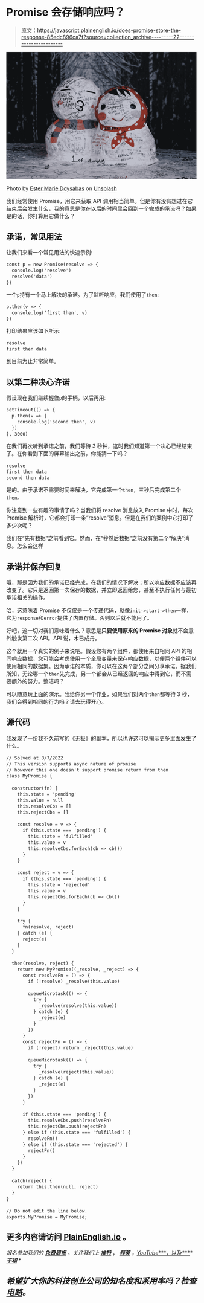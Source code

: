 # Promise 会存储响应吗？

> 原文：<https://javascript.plainenglish.io/does-promise-store-the-response-85edc896ca7f?source=collection_archive---------22----------------------->

![](img/692a14b175f2e8b1545a71c9b945a69d.png)

Photo by [Ester Marie Doysabas](https://unsplash.com/@estersthetic?utm_source=medium&utm_medium=referral) on [Unsplash](https://unsplash.com?utm_source=medium&utm_medium=referral)

我们经常使用 Promise，用它来获取 API 调用相当简单。但是你有没有想过在它结束后会发生什么，我的意思是你在以后的时间里会回到一个完成的承诺吗？如果是的话，你打算用它做什么？

## 承诺，常见用法

让我们来看一个常见用法的快速示例:

```
const p = new Promise(resolve => { 
  console.log('resolve')
  resolve('data') 
}) 
```

一个`p`持有一个马上解决的承诺。为了监听响应，我们使用了`then`:

```
p.then(v => { 
  console.log('first then', v) 
})
```

打印结果应该如下所示:

```
resolve
first then data
```

到目前为止非常简单。

## 以第二种决心许诺

假设现在我们继续握住`p`的手柄，以后再用:

```
setTimeout(() => {
  p.then(v => {
    console.log('second then', v)
  })
}, 3000)
```

在我们再次听到承诺之前，我们等待 3 秒钟，这时我们知道第一个决心已经结束了。在你看到下面的屏幕输出之前，你能猜一下吗？

```
resolve
first then data
second then data 
```

是的。由于承诺不需要时间来解决，它完成第一个`then`，三秒后完成第二个`then`。

你注意到一些有趣的事情了吗？当我们将 resolve 消息放入 Promise 中时，每次 Promise 解析时，它都会打印一条“resolve”消息。但是在我们的案例中它打印了多少次呢？

我们在“先有数据”之前看到它。然而，在“秒然后数据”之前没有第二个“解决”消息。怎么会这样

## 承诺并保存回复

哦，那是因为我们的承诺已经完成，在我们的情况下解决；所以响应数据不应该再改变了。它只是返回第一次保存的数据，并立即返回给您，甚至不执行任何与最初承诺相关的操作。

哈，这意味着 Promise 不仅仅是一个传递代码，就像`init->start->then`一样，它为`response`和`error`提供了内置存储。否则以后就不能用了。

好吧，这一切对我们意味着什么？意思是**只要使用原来的 Promise 对象**就不会意外触发第二次 API。API 说，木已成舟。

这个就用一个真实的例子来说吧。假设您有两个组件，都使用来自相同 API 的相同响应数据，您可能会考虑使用一个全局变量来保存响应数据，以便两个组件可以使用相同的数据集。因为承诺的本质，你可以在这两个部分之间分享承诺。据我们所知，无论哪一个`then`先完成，另一个都会从已经返回的响应中得到它，而不需要额外的努力。整洁吗？

可以随意玩上面的演示。我给你另一个作业，如果我们对两个`then`都等待 3 秒，我们会得到相同的行为吗？请去玩得开心。

## 源代码

我发现了一份我不久前写的《无极》的副本，所以也许这可以揭示更多里面发生了什么。

```
// Solved at 8/7/2022
// This version supports async nature of promise
// however this one doesn't support promise return from then
class MyPromise {

  constructor(fn) {
    this.state = 'pending'
    this.value = null
    this.resolveCbs = []
    this.rejectCbs = []

    const resolve = v => {
      if (this.state === 'pending') {
        this.state = 'fulfilled'
        this.value = v
        this.resolveCbs.forEach(cb => cb())
      } 
    }

    const reject = v => {
      if (this.state === 'pending') {
        this.state = 'rejected'
        this.value = v
        this.rejectCbs.forEach(cb => cb())
      }
    }

    try {
      fn(resolve, reject)
    } catch (e) {
      reject(e)
    }
  }

  then(resolve, reject) {
    return new MyPromise((_resolve, _reject) => {
      const resolveFn = () => {
        if (!resolve) _resolve(this.value)

        queueMicrotask(() => {
          try {
            _resolve(resolve(this.value))
          } catch (e) {
            _reject(e)
          }
        })
      }
      const rejectFn = () => {
        if (!reject) return _reject(this.value)

        queueMicrotask(() => {
          try {
            _resolve(reject(this.value))
          } catch (e) {
            _reject(e)
          }
        })
      }

      if (this.state === 'pending') {
        this.resolveCbs.push(resolveFn)
        this.rejectCbs.push(rejectFn)
      } else if (this.state === 'fulfilled') {
        resolveFn()
      } else if (this.state === 'rejected') {
        rejectFn()
      } 
    })
  }

  catch(reject) {
    return this.then(null, reject)
  }
}

// Do not edit the line below.
exports.MyPromise = MyPromise;
```

## 更多内容请访问 [PlainEnglish.io](https://plainenglish.io/) 。

*报名参加我们的* [***免费周报***](http://newsletter.plainenglish.io/) *。关注我们上* [***推特***](https://twitter.com/inPlainEngHQ) ， [***领英***](https://www.linkedin.com/company/inplainenglish/) ***，***[*YouTube****，以及***](https://www.youtube.com/channel/UCtipWUghju290NWcn8jhyAw)*[***不和***](https://discord.gg/GtDtUAvyhW) *

## *希望扩大你的科技创业公司的知名度和采用率吗？检查[电路](https://circuit.ooo/?utm=publication-post-cta)。*